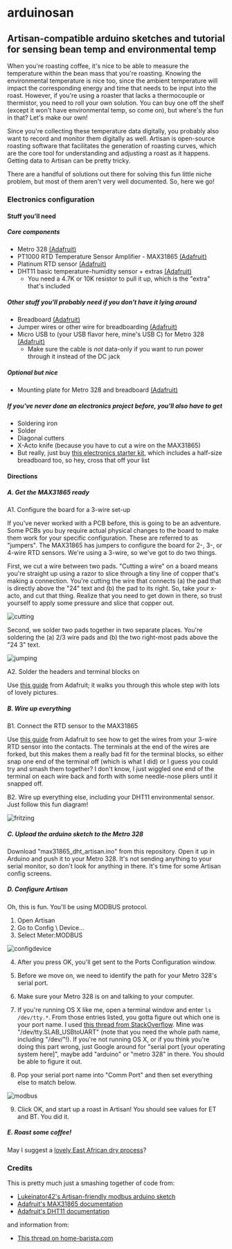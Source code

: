 # arduinosan
## Artisan-compatible arduino sketches and tutorial for sensing bean temp and environmental temp

When you're roasting coffee, it's nice to be able to measure the temperature within the bean mass that you're roasting. Knowing the environmental temperature is nice too, since the ambient temperature will impact the corresponding energy and time that needs to be input into the roast. However, if you're using a roaster that lacks a thermocouple or thermistor, you need to roll your own solution. You can buy one off the shelf (except it won't have environmental temp, so come on), but where's the fun in that? Let's make our own!

Since you're collecting these temperature data digitally, you probably also want to record and monitor them digitally as well. Artisan is open-source roasting software that facilitates the generation of roasting curves, which are the core tool for understanding and adjusting a roast as it happens. Getting data to Artisan can be pretty tricky.

There are a handful of solutions out there for solving this fun little niche problem, but most of them aren't very well documented. So, here we go!

### Electronics configuration

#### Stuff you'll need
##### Core components
- Metro 328 [(Adafruit)](https://www.adafruit.com/product/2488)
- PT1000 RTD Temperature Sensor Amplifier - MAX31865 [(Adafruit)](https://www.adafruit.com/product/3648)
- Platinum RTD sensor [(Adafruit)](https://www.adafruit.com/product/3290)
- DHT11 basic temperature-humidity sensor + extras [(Adafruit)](https://www.adafruit.com/product/386)
  - You need a 4.7K or 10K resistor to pull it up, which is the "extra" that's included
##### Other stuff you'll probably need if you don't have it lying around
- Breadboard [(Adafruit)](https://www.adafruit.com/product/64)
- Jumper wires or other wire for breadboarding [(Adafruit)](https://www.adafruit.com/product/153)
- Micro USB to (your USB flavor here, mine's USB C) for Metro 328 [(Adafruit)](https://www.adafruit.com/product/3878)
  - Make sure the cable is *not* data-only if you want to run power through it instead of the DC jack
##### Optional but nice 
- Mounting plate for Metro 328 and breadboard [(Adafruit)](https://www.adafruit.com/product/275)
##### If you've never done an electronics project before, you'll also have to get
- Soldering iron
- Solder
- Diagonal cutters
- X-Acto knife (because you have to cut a wire on the MAX31865) 
- But really, just buy [this electronics starter kit](https://www.adafruit.com/product/136), which includes a half-size breadboard too, so hey, cross that off your list

#### Directions

##### A. Get the MAX31865 ready

A1. Configure the board for a 3-wire set-up

If you've never worked with a PCB before, this is going to be an adventure. Some PCBs you buy require actual physical changes to the board to make them work for your specific configuration. These are referred to as "jumpers". The MAX31865 has jumpers to configure the board for 2-, 3-, or 4-wire RTD sensors. We're using a 3-wire, so we've got to do two things.

First, we cut a wire between two pads. "Cutting a wire" on a board means you're straight up using a razor to slice through a tiny line of copper that's making a connection. You're cutting the wire that connects (a) the pad that is directly above the "24" text and (b) the pad to its right. So, take your x-acto, and cut that thing. Realize that you need to get down in there, so trust yourself to apply some pressure and slice that copper out.

![cutting](https://github.com/austinj/arduinosan/blob/master/images/adafruit_products_pinouts_wire.jpg "Cutting the wire")

Second, we solder two pads together in two separate places. You're soldering the (a) 2/3 wire pads and (b) the two right-most pads above the "24 3" text.
  
![jumping](https://github.com/austinj/arduinosan/blob/master/images/adafruit_products_pinouts_jumpers.jpg "Jumping the pads")

A2. Solder the headers and terminal blocks on
  
Use [this guide](https://learn.adafruit.com/adafruit-max31865-rtd-pt100-amplifier/assembly) from Adafruit; it walks you through this whole step with lots of lovely pictures.
  
##### B. Wire up everything
B1. Connect the RTD sensor to the MAX31865

Use [this guide](https://learn.adafruit.com/adafruit-max31865-rtd-pt100-amplifier/rtd-wiring-config#3-wire-sensors-4-10) from Adafruit to see how to get the wires from your 3-wire RTD sensor into the contacts. The terminals at the end of the wires are forked, but this makes them a really bad fit for the terminal blocks, so either snap one end of the terminal off (which is what I did) or I guess you could try and smash them together? I don't know, I just wiggled one end of the terminal on each wire back and forth with some needle-nose pliers until it snapped off.

B2. Wire up everything else, including your DHT11 environmental sensor. Just follow this fun diagram!

![fritzing](https://github.com/adam-p/markdown-here/raw/master/src/common/images/icon48.png "Fritzing diagram")

##### C. Upload the arduino sketch to the Metro 328

Download "max31865_dht_artisan.ino" from this repository. Open it up in Arduino and push it to your Metro 328. It's not sending anything to your serial monitor, so don't look for anything in there. It's time for some Artisan config screens.

##### D. Configure Artisan

Oh, this is fun. You'll be using MODBUS protocol.

1. Open Artisan
2. Go to Config \ Device...
3. Select Meter:MODBUS

![configdevice](https://github.com/austinj/arduinosan/blob/master/images/configdevice.png "Config \ Device")

4. After you press OK, you'll get sent to the Ports Configuration window.

5. Before we move on, we need to identify the path for your Metro 328's serial port.

6. Make sure your Metro 328 is on and talking to your computer.

7. If you're running OS X like me, open a terminal window and enter `ls /dev/tty.*`. From those entries listed, you gotta figure out which one is your port name. I used [this thread from StackOverflow](https://stackoverflow.com/questions/12254378/how-to-find-the-serial-port-number-on-mac-os-x). Mine was "/dev/tty.SLAB_USBtoUART" (note that you need the whole path name, including "/dev/"!). If you're not running OS X, or if you think you're doing this part wrong, just Google around for "serial port [your operating system here]", maybe add "arduino" or "metro 328" in there. You should be able to figure it out.

8. Pop your serial port name into "Comm Port" and then set everything else to match below.

![modbus](https://github.com/austinj/arduinosan/blob/master/images/modbus.png "Modbus")

9. Click OK, and start up a roast in Artisan! You should see values for ET and BT. You did it.

##### E. Roast some coffee!

May I suggest a [lovely East African dry process](https://www.sweetmarias.com/ethiopia-organic-dry-process-sidama-keramo-6287-2.html)?

### Credits

This is pretty much just a smashing together of code from:
- [Lukeinator42's Artisan-friendly modbus arduino sketch](https://github.com/lukeinator42/coffee-roaster)
- [Adafruit's MAX31865 documentation](https://learn.adafruit.com/adafruit-max31865-rtd-pt100-amplifier/overview)
- [Adafruit's DHT11 documentation](https://learn.adafruit.com/dht/using-a-dhtxx-sensor)

and information from:
- [This thread on home-barista.com](https://www.home-barista.com/home-roasting/getting-artisan-to-talk-to-arduino-t58234.html)

